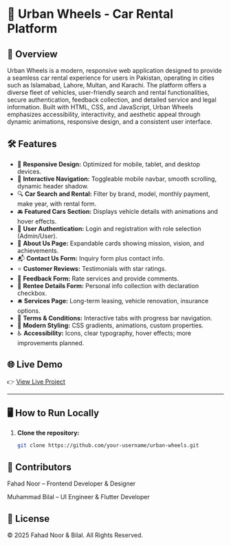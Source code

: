 # 🚗 Urban Wheels - Car Rental Platform

## 🌟 Overview
Urban Wheels is a modern, responsive web application designed to provide a seamless car rental experience for users in Pakistan, operating in cities such as Islamabad, Lahore, Multan, and Karachi. The platform offers a diverse fleet of vehicles, user-friendly search and rental functionalities, secure authentication, feedback collection, and detailed service and legal information. Built with HTML, CSS, and JavaScript, Urban Wheels emphasizes accessibility, interactivity, and aesthetic appeal through dynamic animations, responsive design, and a consistent user interface.

## 🛠 Features

- 📱 **Responsive Design:** Optimized for mobile, tablet, and desktop devices.
- 🔄 **Interactive Navigation:** Toggleable mobile navbar, smooth scrolling, dynamic header shadow.
- 🔍 **Car Search and Rental:** Filter by brand, model, monthly payment, make year, with rental form.
- 🚘 **Featured Cars Section:** Displays vehicle details with animations and hover effects.
- 🔐 **User Authentication:** Login and registration with role selection (Admin/User).
- 🏢 **About Us Page:** Expandable cards showing mission, vision, and achievements.
- 📬 **Contact Us Form:** Inquiry form plus contact info.
- ⭐ **Customer Reviews:** Testimonials with star ratings.
- 📝 **Feedback Form:** Rate services and provide comments.
- 📄 **Rentee Details Form:** Personal info collection with declaration checkbox.
- 🛎 **Services Page:** Long-term leasing, vehicle renovation, insurance options.
- 📜 **Terms & Conditions:** Interactive tabs with progress bar navigation.
- 🎨 **Modern Styling:** CSS gradients, animations, custom properties.
- ♿ **Accessibility:** Icons, clear typography, hover effects; more improvements planned.

## 🌐 Live Demo

👉 [View Live Project](https://github.com/fahad1084/urban-wheels)

---

## 🖥 How to Run Locally

1. **Clone the repository:**
   ```bash
   git clone https://github.com/your-username/urban-wheels.git

## 👥 Contributors
Fahad Noor – Frontend Developer & Designer

Muhammad Bilal – UI Engineer & Flutter Developer

## 📄 License
© 2025 Fahad Noor & Bilal. All Rights Reserved.
